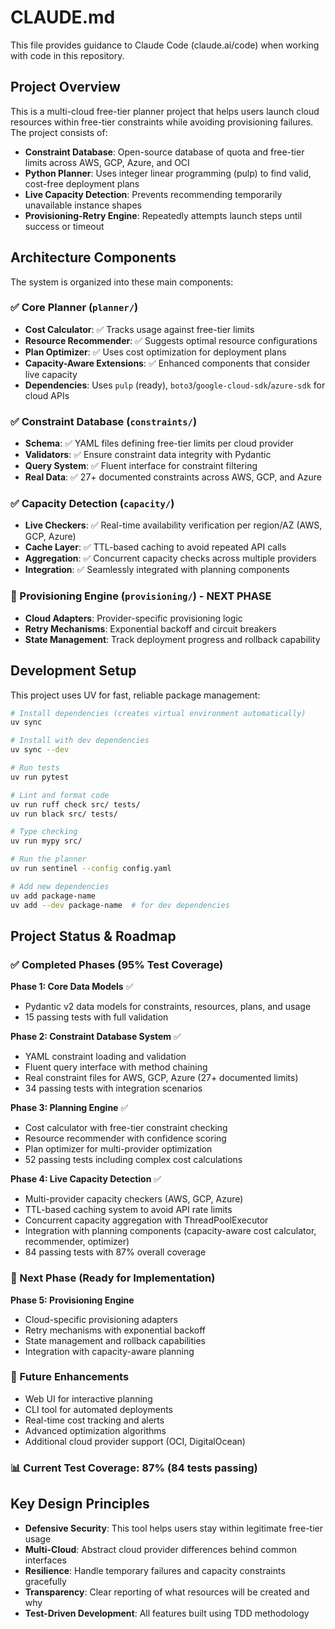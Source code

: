 # CLAUDE.md

This file provides guidance to Claude Code (claude.ai/code) when working with code in this repository.

## Project Overview

This is a multi-cloud free-tier planner project that helps users launch cloud resources within free-tier constraints while avoiding provisioning failures. The project consists of:

- **Constraint Database**: Open-source database of quota and free-tier limits across AWS, GCP, Azure, and OCI
- **Python Planner**: Uses integer linear programming (pulp) to find valid, cost-free deployment plans
- **Live Capacity Detection**: Prevents recommending temporarily unavailable instance shapes
- **Provisioning-Retry Engine**: Repeatedly attempts launch steps until success or timeout

## Architecture Components

The system is organized into these main components:

### ✅ Core Planner (`planner/`)
- **Cost Calculator**: ✅ Tracks usage against free-tier limits
- **Resource Recommender**: ✅ Suggests optimal resource configurations
- **Plan Optimizer**: ✅ Uses cost optimization for deployment plans
- **Capacity-Aware Extensions**: ✅ Enhanced components that consider live capacity
- **Dependencies**: Uses `pulp` (ready), `boto3`/`google-cloud-sdk`/`azure-sdk` for cloud APIs

### ✅ Constraint Database (`constraints/`)
- **Schema**: ✅ YAML files defining free-tier limits per cloud provider
- **Validators**: ✅ Ensure constraint data integrity with Pydantic
- **Query System**: ✅ Fluent interface for constraint filtering
- **Real Data**: ✅ 27+ documented constraints across AWS, GCP, and Azure

### ✅ Capacity Detection (`capacity/`)
- **Live Checkers**: ✅ Real-time availability verification per region/AZ (AWS, GCP, Azure)
- **Cache Layer**: ✅ TTL-based caching to avoid repeated API calls
- **Aggregation**: ✅ Concurrent capacity checks across multiple providers
- **Integration**: ✅ Seamlessly integrated with planning components

### 🚧 Provisioning Engine (`provisioning/`) - NEXT PHASE
- **Cloud Adapters**: Provider-specific provisioning logic
- **Retry Mechanisms**: Exponential backoff and circuit breakers
- **State Management**: Track deployment progress and rollback capability

## Development Setup

This project uses UV for fast, reliable package management:

```bash
# Install dependencies (creates virtual environment automatically)
uv sync

# Install with dev dependencies
uv sync --dev

# Run tests
uv run pytest

# Lint and format code
uv run ruff check src/ tests/
uv run black src/ tests/

# Type checking
uv run mypy src/

# Run the planner
uv run sentinel --config config.yaml

# Add new dependencies
uv add package-name
uv add --dev package-name  # for dev dependencies
```

## Project Status & Roadmap

### ✅ Completed Phases (95% Test Coverage)

**Phase 1: Core Data Models** ✅
- Pydantic v2 data models for constraints, resources, plans, and usage
- 15 passing tests with full validation

**Phase 2: Constraint Database System** ✅  
- YAML constraint loading and validation
- Fluent query interface with method chaining
- Real constraint files for AWS, GCP, Azure (27+ documented limits)
- 34 passing tests with integration scenarios

**Phase 3: Planning Engine** ✅
- Cost calculator with free-tier constraint checking
- Resource recommender with confidence scoring  
- Plan optimizer for multi-provider optimization
- 52 passing tests including complex cost calculations

**Phase 4: Live Capacity Detection** ✅
- Multi-provider capacity checkers (AWS, GCP, Azure)
- TTL-based caching system to avoid API rate limits
- Concurrent capacity aggregation with ThreadPoolExecutor
- Integration with planning components (capacity-aware cost calculator, recommender, optimizer)
- 84 passing tests with 87% overall coverage

### 🚧 Next Phase (Ready for Implementation)

**Phase 5: Provisioning Engine**
- Cloud-specific provisioning adapters
- Retry mechanisms with exponential backoff
- State management and rollback capabilities
- Integration with capacity-aware planning

### 🎯 Future Enhancements
- Web UI for interactive planning
- CLI tool for automated deployments  
- Real-time cost tracking and alerts
- Advanced optimization algorithms
- Additional cloud provider support (OCI, DigitalOcean)

### 📊 Current Test Coverage: 87% (84 tests passing)

## Key Design Principles

- **Defensive Security**: This tool helps users stay within legitimate free-tier usage
- **Multi-Cloud**: Abstract cloud provider differences behind common interfaces
- **Resilience**: Handle temporary failures and capacity constraints gracefully
- **Transparency**: Clear reporting of what resources will be created and why
- **Test-Driven Development**: All features built using TDD methodology